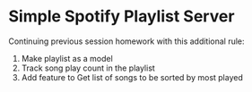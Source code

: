 # Simple Spotify Playlist Server
Continuing previous session homework with this additional rule:

1. Make playlist as a model 
2. Track song play count in the playlist 
3. Add feature to Get list of songs to be sorted by most played